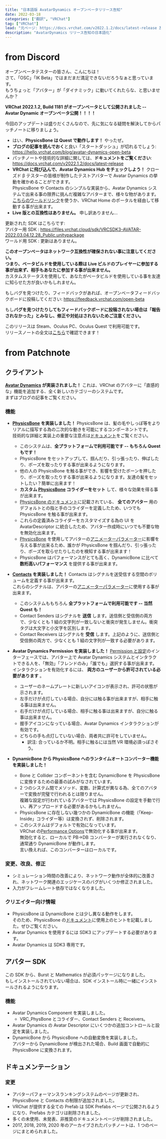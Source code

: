 ```yaml
---
title: "日本語版 AvatarDynamics オープンベータリリース告知"
date: 2022-03-18
categories: ["翻訳", "VRChat"]
tag: ["VRChat"]
lead: "元ページ: https://docs.vrchat.com/v2022.1.2/docs/latest-release 及び 公式 Discord #open-beta-announcements"
description: "AvatarDynamics リリース告知の日本語化"
---
```


# from Discord

オープンベータテスターの皆さん、こんにちは！  
さて、「OSC」「IK Beta」ではまだまだ満足できないだろうなぁと思っています。  
もうちょっと「アバター」が「ダイナミック」に動いてくれたらな、と思いませんか？

**VRChat 2022.1.2, Build 1181 がオープンベータとして公開されました -- Avatar Dynamic オープンベータ公開！！！！**

今回のアップデートは盛りだくさんなので、先に気になる疑問を解決してからパッチノートに移りましょう。

- はい、**PhysicsBone は Quest で動作します！** やったぜ。
- **ブログの記事を読んでおく**と良い「スタートダッシュ」が切れるでしょう: https://hello.vrchat.com/blog/avatar-dynamics-open-beta
- パッチノートや技術的な詳細に関しては、**ドキュメントをご覧ください**: https://docs.vrchat.com/v2022.1.2/docs/latest-release
- **VRChat に飛び込んで、Avatar Dynamics Hub をチェックしよう！** クローズド β テスターの皆様が制作したテストアバターで Avatar Dynamics の挙動を確かめることができます。  
  PhysicsBone や Contacts のシンプルな実装から、Avatar Dynamics システムで出来る事の限界に挑んだ複雑なアバターまで、様々な物があります。  
  [こちらのワールドリンク](https://vrchat.com/home/world/wrld_f995a2eb-7ddc-4558-aef1-815c3b23df6c)を使うか、VRChat Home のポータルを経由して移動する事が出来ます。
- **Live 版との互換性はありません。** 申し訳ありません...

更新された SDK はこちらです:  
アバター用 SDK : https://files.vrchat.cloud/sdk/VRCSDK3-AVATAR-2022.03.04.12.28_Public.unitypackage  
ワールド用 SDK : 更新はありません。

**このオープンベータはネットワーク互換性が確保されない事に注意してください。**  
**つまり、ベータビルドを使用している際は Live ビルドのプレイヤーに参加する事が出来ず、相手もあなたに参加する事が出来ません。**  
カスタムステータスを使用して、あなたがベータビルドを使用している事を友達に知らせた方が良いかもしれません。

もしバグを見つけたり、フィードバックがあれば、オープンベータフィードバックボードに投稿してください: https://feedback.vrchat.com/open-beta

もし**バグを見つけたりしてもフィードバックボードに投稿されない場合は「報告されなかった」とみなし、修正や対処はされないためご注意ください。**

このリリースは Steam、Oculus PC、Oculus Quest で利用可能です。  
リリースノートの全文は[こちら](https://docs.vrchat.com/v2022.1.2/docs/latest-release)で確認できます！

# from Patchnote

## クライアント

**[Avatar Dynamics](https://docs.vrchat.com/v2022.1.2/docs/avatar-dynamics) が実装されました！** これは、VRChat のアバターに「直感的な」機能を追加する、全く新しいカテゴリーのシステムです。  
まずはブログの記事をご覧ください。

### 機能

- **[PhysicsBone](https://docs.vrchat.com/v2022.1.2/docs/physbones) を実装しました！** PhysicsBone は、髪の毛やしっぽ等をよりリアルに描写する為の二次的な動きを可能にするコンポーネントです。  
  技術的な詳細と実装上の重要な注意点は[ドキュメント](https://docs.vrchat.com/v2022.1.2/docs/physbones)をご覧ください。

  - このシステムは、**全プラットフォームで利用可能です -- もちろん Quest もです！**
  - PhysicsBone をセットアップして、掴んだり、引っ張ったり、伸ばしたり、ポーズを取ったりする事が出来るようになります。
  - 他の人の PhysicsBone を触る事ができ、影響を受けたボーンを押したり、ポーズを取ったりする事が出来るようになります。友達の髪をセットしたい？簡単に出来ます！
  - **カスタム [PhysicsBone](https://docs.vrchat.com/v2022.1.2/docs/physbones) コライダーをセット** して、様々な効果を得る事が出来ます。
  - [PhysicsBone のドキュメント](https://docs.vrchat.com/v2022.1.2/docs/physbones)に記載されている、 **全てのアバター** 用のデフォルトとの指と手のコライダーを定義したため、いつでも PhysicsBone を触る事が出来ます。
  - これらの定義済みコライダーをカスタマイズする為の UI を AvatarDescriptor に統合したため、アバター作成時にいつでも不要な物を無効化出来ます。
  - [PhysicsBone](https://docs.vrchat.com/v2022.1.2/docs/physbones) を使用してアバターの[アニメーターパラメーター](https://docs.vrchat.com/v2022.1.2/docs/animator-parameters)に影響を与える事が出来るため、誰かが PhysicsBone を掴んだり、引っ張ったり、ポーズを取らせたりしたのを検知する事が出来ます！
  - PhysicsBone はパフォーマンスがとても高く、DynamicBone に比べて **数桁高いパフォーマンス** を提供する事が出来ます。

- **[Contacts](https://docs.vrchat.com/v2022.1.2/docs/contacts) を実装しました！** Contacts はシグナルを送受信する空間のボリュームを定義する事が出来ます。  
  これらのシグナルは、アバターの[アニメーターパラメーター](https://docs.vrchat.com/v2022.1.2/docs/animator-parameters)に使用する事が出来ます。

  - このシステムももちろん **全プラットフォームで利用可能です -- 当然 Quest も！**
  - Contact Senders はシグナルを **送信** します。送信側と受信側の両方で、少なくとも 1 組の文字列が一致しないと衝突が発生しません。衝突タグは大文字と小文字を区別します。
  - Contact Receivers はシグナルを **受信** します。上記のように、送信側と受信側の両方で、少なくとも 1 組の文字列が一致する必要があります。

- **Avatar Dynamics Permission を実装しました！** [Permission と設定](https://docs.vrchat.com/v2022.1.2/docs/permissions-and-settings)のインターフェースでは、アバター上で Avatar Dynamics システムとインタラクトできる人を、「無効」「フレンドのみ」「誰でも」選択する事が出来ます。  
  インタラクションを有効化するには、 **両方のユーザーから許可されている必要があります** 。

  - ユーザーのネームプレートに新しいアイコンが表示され、許可の状態が示されます。
  - 左手だけが点灯している場合、自分には触る事が出来ますが、相手に触る事は出来ません。
  - 右手だけが点灯している場合、相手に触る事は出来ますが、自分に触る事は出来ません。
  - 握手アイコンになっている場合、Avatar Dynamics インタラクションが有効です。
  - どちらの手も点灯していない場合、両者共に許可をしていません。
    - 訳注: 合っているか不明。相手に触るには当然 VR 環境必須っぽさそう。

- **DynamicBone から PhysicsBone へのランタイムオートコンバーター機能を実装しました！**
  - Bone と Collider コンポーネントを含む DynamicBone を PhysicsBone に変換するための最善の試みがなされています。
  - 2 つのシステム間でメソッド、変数、計算式が異なる為、全てのアバターで変換が完璧で行われるとは限りません。  
    複雑な設定が行われているアバターでは PhysicsBone の設定を手動で行い、再アップロードする必要があるかもしれません。
  - PhysicsBone に存在しない幾つかの DynamicBone の機能（「Keep-Inside」コライダー等）は変換されず、削除されます。
  - このシステムはデフォルトで有効になっています。  
    VRChat の[Performance Options](https://docs.vrchat.com/v2022.1.2/docs/vrchat-configuration-window)で無効化する事が出来ます。  
    無効化すると、ローカルで PB→DB コンバーターが実行されなくなり、通常通り DynamicBone が動作します。  
    言い換えれば、このコンバーターはローカルです。

### 変更、改良、修正

- シミュレーション時間の改善により、ネットワーク動作が全体的に改善され、ネットワーク関連のエッジケースのバグがいくつか修正されました。
- 入力がフレームレート依存ではなくなりました。

### クリエイター向け情報

- PhysicsBone は DynamicBone とは少し異なる動作をします。  
  そのため、PhysicsBone の[ドキュメント](https://docs.vrchat.com/v2022.1.2/docs/physbones)に使用上のヒントを記載しました。ぜひご覧ください。
- Avatar Dynamics を使用するには SDK3 にアップデートする必要があります。
- Avatar Dynamics は SDK3 専用です。

## アバター SDK

この SDK から、Burst と Mathematics が必須パッケージになりました。  
もしインストールされていない場合は、SDK インストール時に一緒にインストールされるようになります。

### 機能

- Avatar Dynamics Component を実装しました。
  - VRC_PhysBone とコライダー、Contact Senders と Receivers。
- Avatar Dynamics の Avatar Descriptor にいくつかの追加コントロールと設定を実装しました。
- DynamicBone から PhysicsBone への自動変換を実装しました。  
  アバターから DynamicBone が検出された場合、Build 画面で自動的に PhysicsBone に変換されます。

## ドキュメンテーション

### 変更

- アバターパフォーマンスランキングシステムのページが更新され、PhysicsBone と Contacts の制限が追加されました。
- VRChat が提供する全ての Prefab は SDK Prefabs ページで公開されるようになり、Prefabs カテゴリは削除されました。
- 多くの未使用、未発表、非推奨のドキュメントページが削除されました。
- 2017, 2018, 2019, 2020 年のアーカイブされたパッチノートは、1 つのページにまとめられました。
